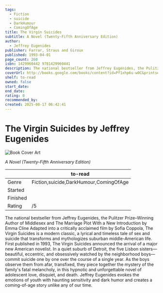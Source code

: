 ```yaml
---
tags:
  - Fiction
  - suicide
  - DarkHumour
  - ComingOfAge
title: The Virgin Suicides
subtitle: A Novel (Twenty-Fifth Anniversary Edition)
author:
  - Jeffrey Eugenides
publisher: Farrar, Straus and Giroux
published: 1993-04-01
page_count: 260
isbn: 1429960442 9781429960441
description: The national bestseller from Jeffrey Eugenides, the Pulitzer Prize–Winning Author of Middlesex and The Marriage Plot With a New Introduction by Emma Cline Adapted into a critically acclaimed film by Sofia Coppola, The Virgin Suicides is a modern classic, a lyrical and timeless tale of sex and suicide that transforms and mythologizes suburban middle-American life. First published in 1993, The Virgin Suicides announced the arrival of a major new American novelist. In a quiet suburb of Detroit, the five Lisbon sisters—beautiful, eccentric, and obsessively watched by the neighborhood boys—commit suicide one by one over the course of a single year. As the boys observe them from afar, transfixed, they piece together the mystery of the family's fatal melancholy, in this hypnotic and unforgettable novel of adolescent love, disquiet, and death. Jeffrey Eugenides evokes the emotions of youth with haunting sensitivity and dark humor and creates a coming-of-age story unlike any of our time.
coverUrl: http://books.google.com/books/content?id=Pf1xhp6u-w0C&printsec=frontcover&img=1&zoom=1&source=gbs_api
shelf: to-read
owned: false
start_date: 
end_date: 
rating: 0
recommended_by: 
created: 2025-08-17 06:42:41
---
```


# The Virgin Suicides by Jeffrey Eugenides

![Book Cover Art](http://books.google.com/books/content?id=Pf1xhp6u-w0C&printsec=frontcover&img=1&zoom=1&source=gbs_api)

_A Novel (Twenty-Fifth Anniversary Edition)_

| &nbsp; | to-read | 
| --- | --- |
| Genre | Fiction,suicide,DarkHumour,ComingOfAge |
| Started |  |
| Finished |  |
| Rating | /5 |

The national bestseller from Jeffrey Eugenides, the Pulitzer Prize–Winning Author of Middlesex and The Marriage Plot With a New Introduction by Emma Cline Adapted into a critically acclaimed film by Sofia Coppola, The Virgin Suicides is a modern classic, a lyrical and timeless tale of sex and suicide that transforms and mythologizes suburban middle-American life. First published in 1993, The Virgin Suicides announced the arrival of a major new American novelist. In a quiet suburb of Detroit, the five Lisbon sisters—beautiful, eccentric, and obsessively watched by the neighborhood boys—commit suicide one by one over the course of a single year. As the boys observe them from afar, transfixed, they piece together the mystery of the family's fatal melancholy, in this hypnotic and unforgettable novel of adolescent love, disquiet, and death. Jeffrey Eugenides evokes the emotions of youth with haunting sensitivity and dark humor and creates a coming-of-age story unlike any of our time.